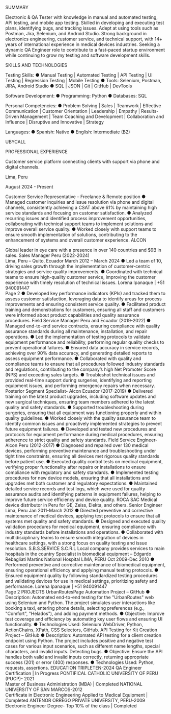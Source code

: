 SUMMARY

Electronic & QA Tester with knowledge in manual and automated testing, API testing, and mobile app testing. Skilled in 
developing and executing test plans, identifying bugs, and tracking issues. Adept at using tools such as Postman, Jira, 
Selenium, and Android Studio. Strong background in electronics engineering, customer service, and technical support, with 
14+ years of international experience in medical devices industries. Seeking a dynamic QA Engineer role to contribute to a 
fast-paced startup environment while continuing to grow my testing and software development skills. 

SKILLS AND TECHNOLOGIES 

Testing Skills: 
● Manual Testing | Automated Testing | API Testing | UI Testing | Regression Testing | Mobile Testing 
● Tools: Selenium, Postman, JIRA, Android Studio 
● SQL | JSON | Git | GitHub | DevTools 

Software Development: 
● Programming: Python 
● Databases: SQL 

Personal Competencies: 
● Problem Solving | Sales | Teamwork | Effective Communication | Customer Orientation | Leadership | Empathy | 
Results-Driven Management | Team Coaching and Development | Collaboration and Influence | Disruptive and 
Innovative | Strategy 

Languages: 
● Spanish: Native 
● English: Intermediate (B2) 

UBYCALL

PROFESSIONAL EXPERIENCE 

Customer service platform connecting clients with support via phone and digital channels. 

Lima, Peru 

August 2024 - Present 

Customer Service Representative – Freelance & Remote position 
● Managed customer inquiries and issue resolution via phone and digital channels, consistently achieving a CSAT 
above 61% by maintaining high service standards and focusing on customer satisfaction. 
● Analyzed recurring issues and identified process improvement opportunities, collaborating with technical support 
teams to implement solutions and improve overall service quality. 
● Worked closely with support teams to ensure smooth implementation of solutions, contributing to the 
enhancement of systems and overall customer experience. 
ALCON                                                                                                                                         

Global leader in eye care with a presence in over 140 countries and $9B in sales. 
Sales Manager Peru (2022-2024)  
Lima, Peru – Quito, Ecuador 
March 2012 – March 2024 
● Led a team of 10, driving sales growth through the implementation of customer-centric strategies and service quality 
improvements. 
● Coordinated with technical teams to ensure high-quality customer service, improving the customer experience with 
timely resolution of technical issues. 
Lorena Ipanaque | +51 940091447  
Page 2 
● Developed key performance indicators (KPIs) and tracked them to assess customer satisfaction, leveraging data to 
identify areas for process improvements and ensuring consistent service quality. 
● Facilitated product training and demonstrations for customers, ensuring all staff and customers were informed about 
product capabilities and quality assurance procedures. 
Field Service Manager Peru and Ecuador (2019-2022) 
● Managed end-to-end service contracts, ensuring compliance with quality assurance standards during all 
maintenance, installation, and repair operations. 
● Led the implementation of testing protocols to validate equipment performance and reliability, performing regular 
quality checks to prevent operational failures. 
● Ensured data accuracy in service records, achieving over 90% data accuracy, and generating detailed reports to 
assess equipment performance. 
● Collaborated with quality and compliance teams to ensure that all procedures followed industry standards and 
regulations, contributing to the company’s high Net Promoter Score (NPS) and exceeding sales targets. 
● Troubleshot technical issues and provided real-time support during surgeries, identifying and reporting equipment 
issues, and performing emergency repairs when necessary. 
Posterior Segment Specialist- Alcon Ecuador (2017-2019) 
● Delivered training on the latest product upgrades, including software updates and new surgical techniques, ensuring 
team members adhered to the latest quality and safety standards. 
● Supported troubleshooting during surgeries, ensuring that all equipment was functioning properly and within quality 
guidelines. 
● Worked closely with the quality assurance team to identify common issues and proactively implemented strategies 
to prevent future equipment failures. 
● Developed and tested new procedures and protocols for equipment performance during medical procedures, 
ensuring adherence to strict quality and safety standards. 
Field Service Engineer-Alcon Peru (2012-2017) 
● Diagnosed and repaired over 130 medical devices, performing preventive maintenance and troubleshooting under 
tight time constraints, ensuring all devices met rigorous quality standards before patient use. 
● Executed quality control tests on medical equipment, verifying proper functionality after repairs or installations to 
ensure compliance with regulatory and safety standards. 
● Implemented testing procedures for new device models, ensuring that all installations and upgrades met both 
customer and regulatory expectations. 
● Maintained detailed service records and test logs, which were used for quality assurance audits and identifying 
patterns in equipment failures, helping to improve future service efficiency and device quality. 
ROCA SAC 
Medical device distributor in Peru for GE, Zeiss, Elekta, and others. 
Senior Engineer 
Lima, Peru 
Jan 2011-March 2012 
● Directed preventive and corrective maintenance of medical devices, applying test protocols to ensure that all 
systems met quality and safety standards. 
● Designed and executed quality validation procedures for medical equipment, ensuring compliance with industry 
standards before installations and operations. 
● Collaborated with multidisciplinary teams to ensure smooth integration of devices in healthcare settings, with a 
strong focus on quality testing and issue resolution. 
S.B.S.SERVICE S.C.R.L 
Local company provides services to main hospitals in the country 
Specialist in biomedical equipment – Edgardo Rebagliati Martins National Hospital 
LIMA, PERU 
Oct 2009-Dec 2010 
● Performed preventive and corrective maintenance of biomedical equipment, ensuring operational efficiency and 
applying manual testing protocols. 
● Ensured equipment quality by following standardized testing procedures and validating devices for use in medical 
settings, prioritizing safety and performance. 
Lorena Ipanaque | +51 940091447  
Page 2 
PROJECTS 
UrbanRoutesPage Automation Project – GitHub 
● Description: Automated end-to-end testing for the "UrbanRoutes" web using Selenium and Python. The project 
simulates user interactions like booking a taxi, entering phone details, selecting preferences (e.g., "Comfort", 
"Helados"), and adding payment methods. 
● Objective: Improve test coverage and efficiency by automating key user flows and ensuring UI functionality. 
● Technologies Used: Selenium WebDriver, Python, ActionChains, XPath, CSS Selectors, GitHub. 
API Testing for Kit Creation Project – GitHub 
● Description: Automated API testing for a client creation endpoint using Python. The project includes positive and 
negative test cases for various input scenarios, such as different name lengths, special characters, and invalid 
inputs. Detecting bugs. 
● Objective: Ensure the API handles both valid and invalid inputs correctly, returning appropriate success (201) or 
error (400) responses. 
● Technologies Used: Python, requests, assertions. 
EDUCATION 
TRIPLETEN-2024 
QA Engineer Certification | In Progress 
PONTIFICAL CATHOLIC UNIVERSITY OF PERU (PUCP)- 2021   
Master of Business Administration (MBA) | Completed 
NATIONAL UNIVERSITY OF SAN MARCOS-2012      
Certificate in Electronic Engineering Applied to Medical Equipment | Completed 
ANTENOR ORREGO PRIVATE UNIVERSITY, PERU-2009  
Electronic Engineer Degree- Top 10% of the class | Completed 
